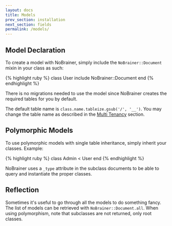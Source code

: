 ```yaml
---
layout: docs
title: Models
prev_section: installation
next_section: fields
permalink: /models/
---
```


## Model Declaration

To create a model with NoBrainer, simply include the `NoBrainer::Document` mixin
in your class as such:

{% highlight ruby %}
class User
  include NoBrainer::Document
end
{% endhighlight %}

There is no migrations needed to use the model since NoBrainer creates the
required tables for you by default.

The default table name is `class.name.tableize.gsub('/', '__')`.
You may change the table name as described in the
[Multi Tenancy](/docs/multi_tenancy) section.

## Polymorphic Models

To use polymorphic models with single table inheritance, simply inherit your
classes. Example:

{% highlight ruby %}
class Admin < User
end
{% endhighlight %}

NoBrainer uses a `_type` attribute in the subclass documents to be able to query
and instantiate the proper classes.

## Reflection

Sometimes it's useful to go through all the models to do something fancy.
The list of models can be retrieved with `NoBrainer::Document.all`.
When using polymorphism, note that subclasses are not returned, only root classes.
